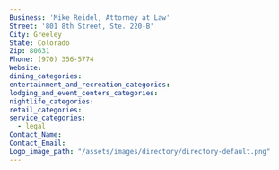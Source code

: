```yaml
---
Business: 'Mike Reidel, Attorney at Law'
Street: '801 8th Street, Ste. 220-B'
City: Greeley
State: Colorado
Zip: 80631
Phone: (970) 356-5774
Website:
dining_categories:
entertainment_and_recreation_categories:
lodging_and_event_centers_categories:
nightlife_categories:
retail_categories:
service_categories:
  - legal
Contact_Name:
Contact_Email:
Logo_image_path: "/assets/images/directory/directory-default.png"
---
```



